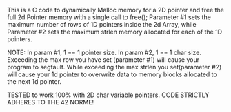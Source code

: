 This is a C code to dynamically Malloc memory for a 2D pointer and
free the full 2d Pointer memory with a single call to free();
Parameter #1 sets the maximum number of rows of 1D pointers
inside the 2d Array, while Parameter #2 sets the maximum strlen 
memory allocated for each of the 1D pointers.

NOTE: In param #1, 1 == 1 pointer size. In param #2, 1 == 1 char size. 
Exceeding the max row you have set (parameter #1) will cause your 
program to segfault. While exceeding the max strlen you set(parameter #2)
will cause your 1d pointer to overwrite data to memory blocks allocated to 
the next 1d pointer.
  
TESTED to work 100% with 2D char variable pointers. 
CODE STRICTLY ADHERES TO THE 42 NORME!
